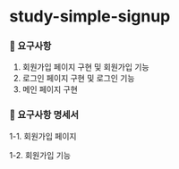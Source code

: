 # study-simple-signup

### 👥 요구사항

1. 회원가입 페이지 구현 및 회원가입 기능
2. 로그인 페이지 구현 및 로그인 기능
3. 메인 페이지 구현

### 📄 요구사항 명세서

1-1. 회원가입 페이지

1-2. 회원가입 기능
